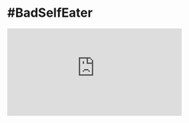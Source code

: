 # #BadSelfEater
<iframe name="Framename" src="https://netbootcamp.org/pastesearch.html#gsc.tab=0" width="400" height="200" frameborder="0" scrolling="auto" class="frame-area">
</iframe>
